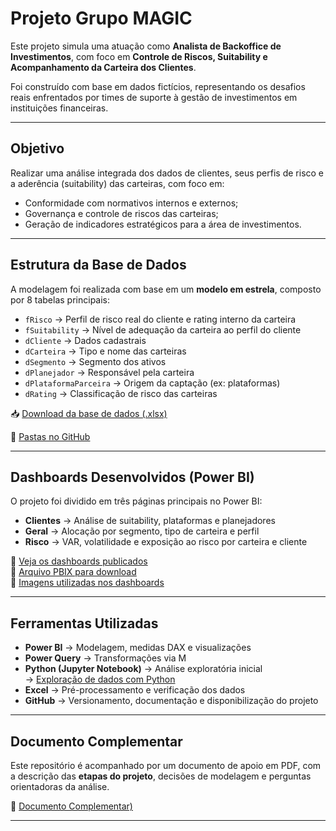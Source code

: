 # Projeto Grupo MAGIC

Este projeto simula uma atuação como **Analista de Backoffice de Investimentos**, com foco em **Controle de Riscos, Suitability e Acompanhamento da Carteira dos Clientes**.

Foi construído com base em dados fictícios, representando os desafios reais enfrentados por times de suporte à gestão de investimentos em instituições financeiras.

---

## Objetivo

Realizar uma análise integrada dos dados de clientes, seus perfis de risco e a aderência (suitability) das carteiras, com foco em:

- Conformidade com normativos internos e externos;
- Governança e controle de riscos das carteiras;
- Geração de indicadores estratégicos para a área de investimentos.

---

## Estrutura da Base de Dados

A modelagem foi realizada com base em um **modelo em estrela**, composto por 8 tabelas principais:

- `fRisco` → Perfil de risco real do cliente e rating interno da carteira  
- `fSuitability` → Nível de adequação da carteira ao perfil do cliente  
- `dCliente` → Dados cadastrais  
- `dCarteira` → Tipo e nome das carteiras  
- `dSegmento` → Segmento dos ativos  
- `dPlanejador` → Responsável pela carteira  
- `dPlataformaParceira` → Origem da captação (ex: plataformas)  
- `dRating` → Classificação de risco das carteiras  

📥 [Download da base de dados (.xlsx)](https://docs.google.com/spreadsheets/d/1LgjHdjAOWsrUtkssDc-S3VOLN4c795Lg/edit?usp=sharing) 

📁 [Pastas no GitHub](https://github.com/bsjamile/projeto-magic/tree/main/base_dados)

---

## Dashboards Desenvolvidos (Power BI)

O projeto foi dividido em três páginas principais no Power BI:

- **Clientes** → Análise de suitability, plataformas e planejadores  
- **Geral** → Alocação por segmento, tipo de carteira e perfil  
- **Risco** → VAR, volatilidade e exposição ao risco por carteira e cliente  

📌 [Veja os dashboards publicados](https://app.powerbi.com/view?r=eyJrIjoiYzliNWZlNzctNmFiMy00NTc2LTgxNzctNzQwYzg4NDhmZDJiIiwidCI6ImFhNTU0OTc3LTgyOTItNDg0ZS05MjZlLTM1MTMzMGE1M2I4MCJ9)  
📁 [Arquivo PBIX para download](https://github.com/bsjamile/projeto-magic/tree/main/pbi)  
📁 [Imagens utilizadas nos dashboards](https://github.com/bsjamile/projeto-magic/tree/main/pbi/imgs_pbi)

---

## Ferramentas Utilizadas

- **Power BI** → Modelagem, medidas DAX e visualizações  
- **Power Query** → Transformações via M  
- **Python (Jupyter Notebook)** → Análise exploratória inicial  
  → [Exploração de dados com Python](https://github.com/bsjamile/projeto-magic/blob/main/python/PROJETO-GRUPO-MAGIC.ipynb)  
- **Excel** → Pré-processamento e verificação dos dados  
- **GitHub** → Versionamento, documentação e disponibilização do projeto  

---

## Documento Complementar

Este repositório é acompanhado por um documento de apoio em PDF, com a descrição das **etapas do projeto**, decisões de modelagem e perguntas orientadoras da análise.

📄 [Documento Complementar)](https://github.com/bsjamile/projeto-magic/blob/main/documento_complementar.pdf)

---

